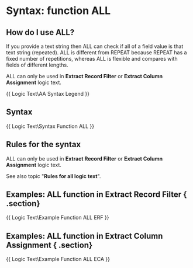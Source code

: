 # Syntax: function ALL

## How do I use ALL? 

If you provide a text string then ALL can check if all of a field value is that text string \(repeated\). ALL is different from REPEAT because REPEAT has a fixed number of repetitions, whereas ALL is flexible and compares with fields of different lengths.

ALL can only be used in **Extract Record Filter** or **Extract Column Assignment** logic text.

{{ Logic Text\AA Syntax Legend }}

## Syntax 

{{ Logic Text\Syntax Function ALL }}

## Rules for the syntax 

ALL can only be used in **Extract Record Filter** or **Extract Column Assignment** logic text.

See also topic "**Rules for all logic text**".

## Examples: ALL function in Extract Record Filter { .section}

{{ Logic Text\Example Function ALL ERF }}

## Examples: ALL function in Extract Column Assignment { .section}

{{ Logic Text\Example Function ALL ECA }}

